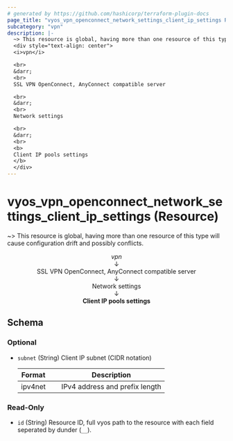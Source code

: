 ```yaml
---
# generated by https://github.com/hashicorp/terraform-plugin-docs
page_title: "vyos_vpn_openconnect_network_settings_client_ip_settings Resource - vyos"
subcategory: "vpn"
description: |-
  ~> This resource is global, having more than one resource of this type will cause configuration drift and possibly conflicts.
  <div style="text-align: center">
  <i>vpn</i>

  <br>
  &darr;
  <br>
  SSL VPN OpenConnect, AnyConnect compatible server

  <br>
  &darr;
  <br>
  Network settings

  <br>
  &darr;
  <br>
  <b>
  Client IP pools settings
  </b>
  </div>
---
```


# vyos_vpn_openconnect_network_settings_client_ip_settings (Resource)

~> This resource is global, having more than one resource of this type will cause configuration drift and possibly conflicts.

<div style="text-align: center">
<i>vpn</i>

<br>
&darr;
<br>
SSL VPN OpenConnect, AnyConnect compatible server

<br>
&darr;
<br>
Network settings

<br>
&darr;
<br>
<b>
Client IP pools settings
</b>
</div>



<!-- schema generated by tfplugindocs -->
## Schema

### Optional

- `subnet` (String) Client IP subnet (CIDR notation)

    |  Format &emsp; | Description  |
    |----------|---------------|
    |  ipv4net  &emsp; |  IPv4 address and prefix length  |

### Read-Only

- `id` (String) Resource ID, full vyos path to the resource with each field seperated by dunder (`__`).

